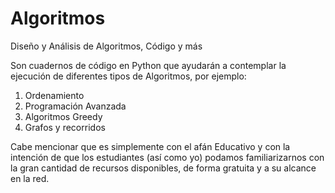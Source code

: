 # Algoritmos
Diseño y Análisis de Algoritmos, Código y más

Son cuadernos de código en Python que ayudarán a contemplar la ejecución de diferentes tipos de Algoritmos, por ejemplo:
 
1.	 Ordenamiento
2.	 Programación Avanzada
3.	 Algoritmos Greedy
4.	 Grafos y recorridos
 
Cabe mencionar que es simplemente con el afán Educativo y con la intención de que los estudiantes (así como yo) podamos familiarizarnos con la gran cantidad de recursos disponibles, de forma gratuita y a su alcance  en la red.

